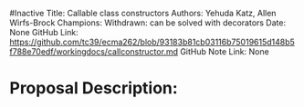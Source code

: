 #Inactive
Title: Callable class constructors
Authors: Yehuda Katz, Allen Wirfs-Brock
Champions: Withdrawn: can be solved with decorators
Date: None
GitHub Link: https://github.com/tc39/ecma262/blob/93183b81cb03116b75019615d148b5f788e70edf/workingdocs/callconstructor.md
GitHub Note Link: None

# Proposal Description:

